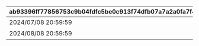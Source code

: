 |ab93396ff77856753c9b04fdfc5be0c913f74dfb07a7a2a0fa7f421470dbc01d|0c271e97a4311cb0ff8c8fbd9c86cdabf3b112559ffffc407d289f827c5712aa|bec70b7b70c8bf66250e6d8ab681806a965fc94fd2a73a0af13448e0dbe9cc21|588f3c786ec536a74cf2f0ad02107cebf95777f43522e2e327885597f3839a14|7b166f43578ce2a2a9f34766bf102cfb001a6ee34d1b6ebf8f5a513b37350c11|e7588a0eb9bfd32d452a5cea4102c266116465e0ea21842f036e52ee68081893|
| --- | --- | --- | --- | --- | --- |
|2024/07/08 20:59:59|1|2024/07/04 12:00:00|92407|70001|朱火の深淵|
|2024/08/08 20:59:59|2|2024/08/04 12:00:00|92408|70002|轟流の深淵|